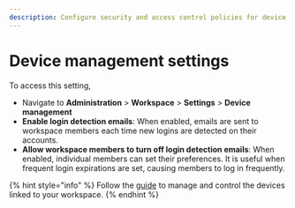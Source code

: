 ```yaml
---
description: Configure security and access control policies for device management
---
```


# Device management settings

To access this setting,

* Navigate to **Administration** > **Workspace** > **Settings** > **Device management**
* **Enable login detection emails**: When enabled, emails are sent to workspace members each time new logins are detected on their accounts.
* **Allow workspace members to turn off login detection emails**: When enabled, individual members can set their preferences. It is useful when frequent login expirations are set, causing members to log in frequently.

{% hint style="info" %}
Follow the [guide](../device-management.md) to manage and control the devices linked to your workspace.
{% endhint %}
